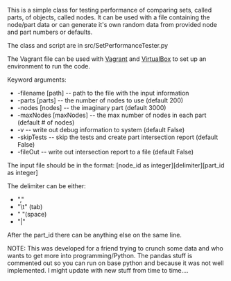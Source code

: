 This is a simple class for testing performance of comparing sets, called parts, of objects, called nodes. It can be used with a file containing the node/part data or can generate it's own random data from provided node and part numbers or defaults.

The class and script are in src/SetPerformanceTester.py

The Vagrant file can be used with [Vagrant](http://www.vagrantup.com/) and [VirtualBox](https://www.virtualbox.org/) to set up an environment to run the code.

Keyword arguments:
* -filename [path] -- path to the file with the input information
* -parts [parts] -- the number of nodes to use (default 200)
* -nodes [nodes] -- the imaginary part (default 3000)
* -maxNodes [maxNodes] -- the max number of nodes in each part (default # of nodes)
* -v -- write out debug information to system (default False)
* -skipTests -- skip the tests and create part intersection report (default False)
* -fileOut -- write out intersection report to a file (default False)

The input file should be in the format: [node_id as integer][delimiter][part_id as integer]

The delimiter can be either:
* ","  
* "\t" (tab) 
* " "(space) 
* "|"

After the part_id there can be anything else on the same line.


NOTE: This was developed for a friend trying to crunch some data and who wants to get more into programming/Python. The pandas stuff is commented out so you can run on base python and because it was not well implemented. I might update with new stuff from time to time....


